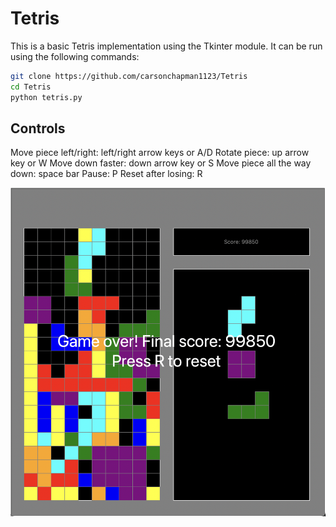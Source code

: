# Tetris

This is a basic Tetris implementation using the Tkinter module. It can be run using the following commands:

```bash
git clone https://github.com/carsonchapman1123/Tetris
cd Tetris
python tetris.py
```

## Controls
Move piece left/right: left/right arrow keys or A/D
Rotate piece: up arrow key or W
Move down faster: down arrow key or S
Move piece all the way down: space bar
Pause: P
Reset after losing: R


![Model](https://github.com/carsonchapman1123/Tetris/blob/main/tetris.png)
